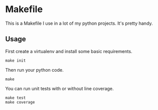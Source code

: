 # Makefile

This is a Makefile I use in a lot of my python projects. It's pretty handy.

## Usage

First create a virtualenv and install some basic requirements.

    make init

Then run your python code.

    make

You can run unit tests with or without line coverage.

    make test
    make coverage
